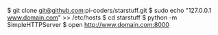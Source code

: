 $ git clone git@github.com:pi-coders/starstuff.git
$ sudo echo "127.0.0.1 www.domain.com" >> /etc/hosts
$ cd starstuff
$ python -m SimpleHTTPServer
$ open http://www.domain.com:8000